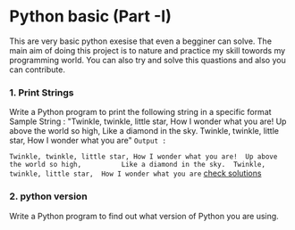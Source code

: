 # Python basic (Part -I)
This are very basic python exesise that even a begginer can solve. The main aim of doing this project is to nature and practice my skill towords my programming world.
You can also try and solve this quastions and also you can contribute.

### 1. Print Strings
Write a Python program to print the following string in a specific format <br>
Sample String : "Twinkle, twinkle, little star, How I wonder what you are! Up above the world so high, Like a diamond in the sky. Twinkle, twinkle, little star, How I wonder what you are" 
`Output :`

``Twinkle, twinkle, little star,
	How I wonder what you are! 
		Up above the world so high,   		
		Like a diamond in the sky. 
Twinkle, twinkle, little star, 
	How I wonder what you are``
[check solutions]("https://github.com/castorichy/python-exercises/blob/main/Python-basic-Part-I/1-Print_string.py")

### 2. python version
Write a Python program to find out what version of Python you are using.
